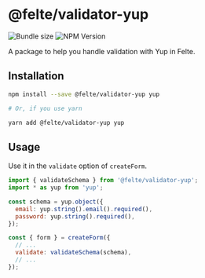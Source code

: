 # @felte/validator-yup

![Bundle size](https://img.shields.io/bundlephobia/min/@felte/validator-yup)
![NPM Version](https://img.shields.io/npm/v/@felte/validator-yup)

A package to help you handle validation with Yup in Felte.

## Installation

```sh
npm install --save @felte/validator-yup yup

# Or, if you use yarn

yarn add @felte/validator-yup yup
```

## Usage

Use it in the `validate` option of `createForm`.

```javascript
import { validateSchema } from '@felte/validator-yup';
import * as yup from 'yup';

const schema = yup.object({
  email: yup.string().email().required(),
  password: yup.string().required(),
});

const { form } = createForm({
  // ...
  validate: validateSchema(schema),
  // ...
});
```
